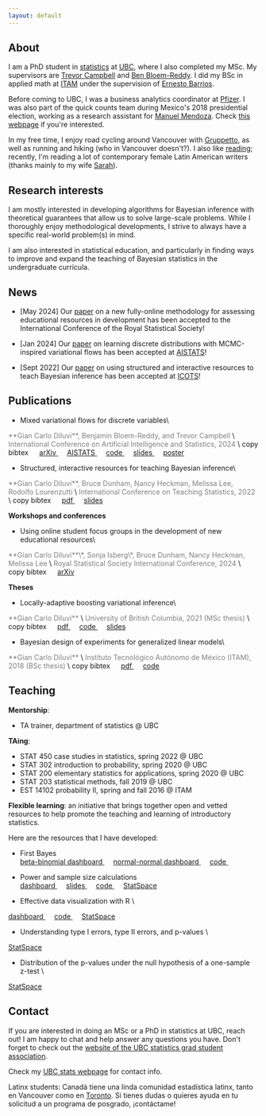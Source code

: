 ```yaml
---
layout: default
---
```


## About


I am a PhD student in [statistics](https://www.stat.ubc.ca/)
at [UBC](https://www.ubc.ca/), where I also completed my MSc.
My supervisors are [Trevor Campbell](https://trevorcampbell.me/)
and [Ben Bloem-Reddy](https://www.stat.ubc.ca/~benbr/).
I did my BSc in applied math at [ITAM](https://www.itam.mx/en)
under the supervision of
[Ernesto Barrios](https://faculty.itam.mx/facultad/102320-ernesto-juvenal-barrios-zamudio).

Before coming to UBC, I was a business analytics coordinator
at [Pfizer](https://www.pfizer.com/).
I was also part of the quick counts team during Mexico's 2018 presidential election,
working as a research assistant for
[Manuel Mendoza](https://facultad.itam.mx/en/facultad/15063-manuel-mendoza-ramirez).
Check [this webpage](./quickcounts) if you're interested.

In my free time, I enjoy road cycling around Vancouver
with [Gruppetto](https://www.strava.com/clubs/1144698),
as well as running and hiking (who in Vancouver doesn't?).
I also like 
[reading](https://sparkly-brisket-945.notion.site/Books-53006a955d804feeb48304256f0021fb?pvs=4);
recently, I'm reading a lot of
contemporary female Latin American writers
(thanks mainly to my wife [Sarah](https://sarahrevilla.github.io/)).


## Research interests

I am mostly interested in developing algorithms for Bayesian inference
with theoretical guarantees that allow us to solve large-scale problems.
While I thoroughly enjoy methodological developments,
I strive to always have a specific real-world problem(s) in mind.

I am also interested in statistical education,
and particularly in finding ways to improve and expand
the teaching of Bayesian statistics in the undergraduate curricula.

## News

- [May 2024] Our [paper](https://arxiv.org/abs/2304.00149) 
on a new fully-online methodology for assessing educational
resources in development has been accepted to the
International Conference of the Royal Statistical Society!


- [Jan 2024] Our [paper](https://arxiv.org/abs/2308.15613) 
on learning discrete distributions with MCMC-inspired 
variational flows has been accepted at [AISTATS](https://virtual.aistats.org/)!


- [Sept 2022] Our 
[paper](https://iase-web.org/icots/11/proceedings/pdfs/ICOTS11_309_DILUVI.pdf?1669865554) 
on using structured and interactive resources to
teach Bayesian inference has been accepted at [ICOTS](https://icots.info/11/)!


## Publications


- Mixed variational flows for discrete variables\
<span style="color:grey;">
  **Gian Carlo Diluvi**, Benjamin Bloem-Reddy, and Trevor Campbell
</span>\
<span style="color:grey;">
  International Conference on Artificial Intelligence and Statistics, 2024
</span>\
 <a onclick="setClipboard('
    @inproceedings{Diluvi2024MADMix,title={Mixed variational flows for discrete variables},author={\{Gian Carlo\} Diluvi and Benjamin Bloem-Reddy and Trevor Campbell},booktitle={International Conference on Artificial Intelligence and Statistics},year={2024}
    }
    ')">
  <i class="fas fa-copy" style="font-size:20px"></i> copy bibtex
</a> &emsp;
<a href="https://arxiv.org/abs/2308.15613">
  <i class="fas fa-external-link-alt" style="font-size:20px"></i> arXiv
</a>  &emsp;
<a href="https://proceedings.mlr.press/v238/c-diluvi24a.html">
  <i class="fas fa-external-link-alt" style="font-size:20px"></i> AISTATS
</a>  &emsp;
<a href="https://github.com/giankdiluvi/madmix">
  <i class="fab fa-github" style="font-size:20px"></i> code
</a> &emsp;
<a href="./docs/madmix/index.html">
  <i class="fas fa-desktop" style="font-size:20px"></i> slides
</a>  &emsp;
<a href="https://docs.google.com/presentation/d/1aJnLtbDJf5DqIxTeVVR9n6m45wvekufzBgF3vANSN-0/edit?usp=sharing">
<i class="fas fa-desktop"></i> poster
</a>


- Structured, interactive resources for teaching Bayesian inference\
<span style="color:grey;">
  **Gian Carlo Diluvi**, Bruce Dunham, Nancy Heckman, Melissa Lee,
  Rodolfo Lourenzutti
</span>\
<span style="color:grey;">
  International Conference on Teaching Statistics, 2022
</span>\
 <a onclick="setClipboard('
    @inproceedings{Diluvi2022BayesianResources,
      title={Structured, interactive resources for teaching {B}ayesian inference},
      author={\{Gian Carlo\} Diluvi and Bruce Dunham and Nancy Heckman and Melissa Lee and Rodolfo Lourenzutti},
      booktitle={International Conference on Teaching Statistics},
      year={2022}
    }
    ')">
  <i class="fas fa-copy" style="font-size:20px"></i> copy bibtex
</a> &emsp;
<a href="http://iase-web.org/icots/11/proceedings/pdfs/ICOTS11_309_DILUVI.pdf?1669865554">
  <i class="fas fa-file-pdf" style="font-size:20px"></i> pdf
</a> &emsp;
<a href="https://docs.google.com/presentation/d/1fU4_ImB5fSBoSP6pKO2gT2euuq-_21L0CDanpbcJTWU/edit?usp=sharing">
  <i class="fas fa-desktop" style="font-size:20px"></i> slides
</a>

**Workshops and conferences**

- Using online student focus groups in the development of new educational resources\
<span style="color:grey;">
  **Gian Carlo Diluvi**\*, Sonja Isberg\*, Bruce Dunham, Nancy Heckman, Melissa Lee
</span>\
<span style="color:grey;">
  Royal Statistical Society International Conference, 2024
</span>\
 <a onclick="setClipboard('
    @article{Diluvi2023OnelineFG,
      title={Using online student focus groups in the development of new educational resources},
      author={\{Gian Carlo\} Diluvi and Sonja Isberg and Bruce Dunham and Nancy Heckman and Melissa Lee},
      journal={arXiv:2304.00149},
      year={2023}
    }
    ')">
  <i class="fas fa-copy" style="font-size:20px"></i> copy bibtex
</a> &emsp;
<a href="https://arxiv.org/abs/2304.00149">
  <i class="fas fa-external-link-alt" style="font-size:20px"></i> arXiv
</a> 

**Theses**

- Locally-adaptive boosting variational inference\
<span style="color:grey;">
  **Gian Carlo Diluvi**
</span>\
<span style="color:grey;">
  University of British Columbia, 2021 (MSc thesis)
</span>\
 <a onclick="setClipboard('
    @mastersthesis{diluvi2021,
      title={Locally-adaptive boosting variational inference},
      school={University of British Columbia},
      author={Gian Carlo Diluvi},
      year={2021}
    }
    ')">
  <i class="fas fa-copy" style="font-size:20px"></i> copy bibtex
</a> &emsp;
<a href="http://hdl.handle.net/2429/79499">
  <i class="fas fa-file-pdf" style="font-size:20px"></i> pdf
</a> &emsp;
<a href="https://github.com/ubc-bayes/mixinf">
  <i class="fab fa-github" style="font-size:20px"></i> code
</a> &emsp;
<a href="https://docs.google.com/presentation/d/1vmuFhyEwc5MepkgixaMdP3lb3AN3ZSAm6oDvKcAMr_8/edit?usp=sharing">
  <i class="fas fa-desktop" style="font-size:20px"></i> slides
</a>


- Bayesian design of experiments for generalized linear models\
<span style="color:grey;">
  **Gian Carlo Diluvi**
</span>\
<span style="color:grey;">
  Instituto Tecnológico Autónomo de México (ITAM), 2018 (BSc thesis)
</span>\
<a onclick="setClipboard('
   @phdthesis{diluvi2018,
     title={Diseño {B}ayesiano de experimentos para modelos lineales generalizados},
     school={Instituto Tecnológico Autónomo de México},
     author={Gian Carlo Diluvi},
     year={2018}
   }
   ')">
 <i class="fas fa-copy" style="font-size:20px"></i> copy bibtex
</a> &emsp;
<a href="docs/2018_gian-carlo-diluvi_bayesian-dox-glms.pdf">
  <i class="fas fa-file-pdf" style="font-size:20px"></i> pdf
</a> &emsp;
<a href="https://github.com/GiankDiluvi/BayesianDOE_Thesis">
  <i class="fab fa-github" style="font-size:20px"></i> code
</a>


<!--
**Others**

- How does it make you feel?\
<span style="color:grey;">
  **Gian Carlo Diluvi**
</span>\
<span style="color:grey;">
  Significance, 2019
</span>\
<a onclick="setClipboard('
  @article{diluvi2019,
    author = {Gian Carlo Diluvi},
    title = {How does it make you feel?},
    journal = {Significance},
    volume = {16},
    number = {3},
    pages = {26-29},
    year = {2019}
  }
   ')">
 <i class="fas fa-copy" style="font-size:20px"></i> copy bibtex
</a> &emsp;
<a href="https://rss.onlinelibrary.wiley.com/doi/10.1111/j.1740-9713.2019.01277.x">
  <i class="fas fa-external-link-alt" style="font-size:20px"></i> publication
</a> &emsp;
<a href="https://github.com/GiankDiluvi/Sentiments_of_Sentimentality">
  <i class="fab fa-github" style="font-size:20px"></i> code
</a>
-->

## Teaching

**Mentorship**:
- TA trainer, department of statistics @ UBC

**TAing**:
- STAT 450 case studies in statistics, spring 2022 @ UBC
- STAT 302 introduction to probability, spring 2020 @ UBC
- STAT 200 elementary statistics for applications, spring 2020 @ UBC
- STAT 203 statistical methods, fall 2019 @ UBC
- EST 14102 probability II, spring and fall 2016 @ ITAM



**Flexible learning**:
an initiative that brings together open and vetted resources to help promote
the teaching and learning of introductory statistics.

Here are the resources that I have developed:

- First Bayes \
  <a href="https://shiny-apps.stat.ubc.ca/FlexibleLearning/FirstBayes/Beta-Binomial/" >
    <i class="fas fa-chart-bar" style="font-size:20px"></i> beta-binomial dashboard
  </a> &emsp;
  <a href="https://shiny-apps.stat.ubc.ca/FlexibleLearning/FirstBayes/Normal-Normal/" >
    <i class="fas fa-chart-bar" style="font-size:20px"></i> normal-normal dashboard
  </a> &emsp;
  <a href="https://github.com/GiankDiluvi/first-bayes-r" >
    <i class="fab fa-github" style="font-size:24px"></i> code
  </a> &emsp;

- Power and sample size calculations \
  <a href="https://shiny-apps.stat.ubc.ca/FlexibleLearning/Power/" >
    <i class="fas fa-chart-bar" style="font-size:20px"></i> dashboard
  </a> &emsp;
  <a href="https://docs.google.com/presentation/d/1SbONqAg90xBF4fjRa5W73SI7Y4C5DUB0-Dg6oVTgdqc/edit?usp=sharing" >
    <i class="fas fa-desktop" style="font-size:18px"></i> slides
  </a> &emsp;
  <a href="https://github.com/GiankDiluvi/power" >
    <i class="fab fa-github" style="font-size:24px"></i> code
  </a> &emsp;
  <a href="https://statspace.elearning.ubc.ca/handle/123456789/333" >
    <i class="fas fa-landmark" style="font-size:24px"></i> StatSpace
  </a>


- Effective data visualization with R \
<a href="https://shiny-apps.stat.ubc.ca/FlexibleLearning/Effective-Data-Viz/" >
  <i class="fas fa-chart-bar" style="font-size:20px"></i> dashboard
</a> &emsp;
<a href="https://github.com/UBC-DSCI/dataviz-r" >
  <i class="fab fa-github" style="font-size:24px"></i> code
</a> &emsp;
<a href="https://statspace.elearning.ubc.ca/handle/123456789/332" >
  <i class="fas fa-landmark" style="font-size:24px"></i> StatSpace
</a>

- Understanding type I errors, type II errors, and p-values \
<a href="https://statspace.elearning.ubc.ca/handle/123456789/399" >
  <i class="fas fa-landmark" style="font-size:24px"></i> StatSpace
</a>

- Distribution of the p-values under the null hypothesis of a one-sample z-test \
<a href="https://statspace.elearning.ubc.ca/handle/123456789/400" >
  <i class="fas fa-landmark" style="font-size:24px"></i> StatSpace
</a>




## Contact

If you are interested in doing an MSc or a PhD in statistics at UBC, reach out!
I am happy to chat and help answer any questions you have.
Don't forget to check out the
[website of the UBC statistics grad student association](https://www.stat.ubc.ca/sgsa).

Check my [UBC stats webpage](https://www.stat.ubc.ca/users/gian-carlo-di-luvi)
for contact info.

Latinx students: Canadá tiene una linda comunidad estadística latinx,
tanto en Vancouver como en
[Toronto](https://www.statistics.utoronto.ca/people/directories/all-faculty/vianey-leos-barajas).
Si tienes dudas o quieres ayuda en tu solicitud a un programa de posgrado,
¡contáctame!



<!--
- [May 2022] If you're interested in pursuing statistics graduate studies at UBC,
  join me in the "Meet a PhD student" section of the
  [SSC's student conference](https://ssc.ca/en/meetings/annual/2022-annual-meeting/student-conference)
  on May 28

- [Apr 2022] I will be the graduate student representative of UBC statistics.
  Check out our website [here](https://www.stat.ubc.ca/sgsa)

- [Dec 2021] [Nikola Surjanovic](https://nikola-sur.netlify.app/),
  [Jennifer McNichol](https://jmcnichol.github.io/), and I
  will be co-chairing [WNAR](https://wnarofibs.wildapricot.org/)'s
  Q&A session with
  [Dr. Michael Jordan](https://people.eecs.berkeley.edu/~jordan/?_ga=2.246370628.1778529980.1638467099-472124516.1632348184).
  Register [here](https://www.isi-web.org/component/jevents/eventdetail/188/-/virtual-statistics-career-series-for-students?Itemid=1)


- [Aug 2021] I presented my master's thesis in the UBC Statistics seminar.
You can find the slides
[here](https://docs.google.com/presentation/d/1vmuFhyEwc5MepkgixaMdP3lb3AN3ZSAm6oDvKcAMr_8/edit?usp=sharing)
and the pdf [here](http://hdl.handle.net/2429/79499)

- [Apr 2021] I received the
[graduate TA award](https://www.stat.ubc.ca/announcing-our-three-statistics-graduate-teaching-assistant-award-winners)
 from the department of statistics and I was also nominated for a
 [Killam TA award](https://www.grad.ubc.ca/scholarships-awards-funding/killam-awards-fellowships)

- [Mar 2021] I will be staying at UBC for my PhD starting in September 2021.
I'm very happy to have received a
[four year doctoral fellowship](https://www.grad.ubc.ca/awards/four-year-doctoral-fellowship-4yf)

- [Nov 2020] I won the best master's presentation prize at the
[2020 SEC trainee research day](https://socialexposome.ubc.ca/news-events/events/aug-25-2020-trainee-research-day-2020).
The slides are
[here](https://docs.google.com/presentation/d/1NUL3BcXFptF92F6CSpS61qcplngs4R-zgNcTe3nGPqY/edit?usp=sharing)
  -->